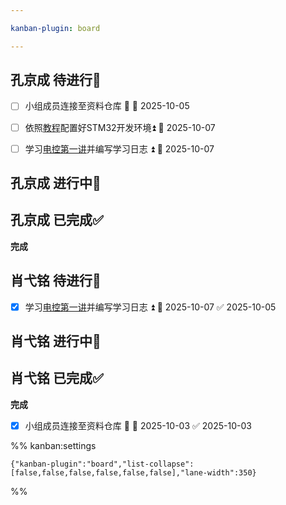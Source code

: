 ```yaml
---

kanban-plugin: board

---
```


## 孔京成 待进行📌

- [ ] 小组成员连接至资料仓库 🔺 📅 2025-10-05
- [ ] 依照[教程](https://www.bilibili.com/video/BV1pnjizYEAk)配置好STM32开发环境⏫ 📅 2025-10-07
- [ ] 学习[电控第一讲](https://meeting.tencent.com/crm/2q9JQQbm20)并编写学习日志 ⏫ 📅 2025-10-07


## 孔京成 进行中🔄



## 孔京成 已完成✅

**完成**


## 肖弋铭 待进行📌

- [x] 学习[电控第一讲](https://meeting.tencent.com/crm/2q9JQQbm20)并编写学习日志 ⏫ 📅 2025-10-07 ✅ 2025-10-05


## 肖弋铭 进行中🔄



## 肖弋铭 已完成✅

**完成**
- [x] 小组成员连接至资料仓库 🔺 📅 2025-10-03 ✅ 2025-10-03




%% kanban:settings
```
{"kanban-plugin":"board","list-collapse":[false,false,false,false,false,false],"lane-width":350}
```
%%
